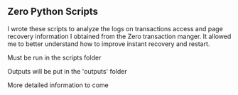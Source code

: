 ## Zero Python Scripts

 I wrote these scripts to analyze the logs on transactions access and page recovery information I obtained from the Zero transaction manger. It allowed me to better understand how to improve instant recovery and restart.

Must be run in the scripts folder

Outputs will be put in the 'outputs' folder

More detailed information to come
